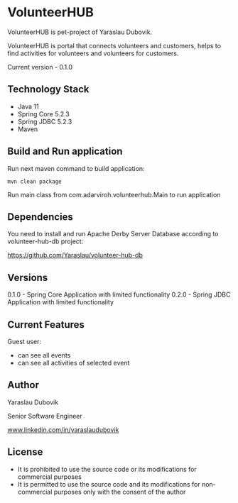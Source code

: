 # VolunteerHUB
VolunteerHUB is pet-project of Yaraslau Dubovik.

VolunteerHUB is portal that connects volunteers and customers, helps to find activities for volunteers and volunteers for customers.

Current version - 0.1.0

## Technology Stack

- Java 11 
- Spring Core 5.2.3 
- Spring JDBC 5.2.3 
- Maven

## Build and Run application

Run next maven command to build application:
```maven
mvn clean package
```

Run main class from com.adarviroh.volunteerhub.Main to run application

## Dependencies

You need to install and run Apache Derby Server Database according to volunteer-hub-db project:

https://github.com/Yaraslau/volunteer-hub-db

## Versions

0.1.0 - Spring Core Application with limited functionality
0.2.0 - Spring JDBC Application with limited functionality

## Current Features

Guest user:

- can see all events
- can see all activities of selected event

## Author

Yaraslau Dubovik

Senior Software Engineer

www.linkedin.com/in/yaraslaudubovik

## License

- It is prohibited to use the source code or its modifications for commercial purposes
- It is permitted to use the source code and its modifications for non-commercial purposes only with the consent of the author